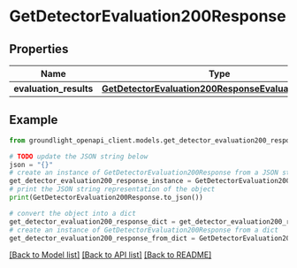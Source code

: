 # GetDetectorEvaluation200Response


## Properties

Name | Type | Description | Notes
------------ | ------------- | ------------- | -------------
**evaluation_results** | [**GetDetectorEvaluation200ResponseEvaluationResults**](GetDetectorEvaluation200ResponseEvaluationResults.md) |  | [optional] 

## Example

```python
from groundlight_openapi_client.models.get_detector_evaluation200_response import GetDetectorEvaluation200Response

# TODO update the JSON string below
json = "{}"
# create an instance of GetDetectorEvaluation200Response from a JSON string
get_detector_evaluation200_response_instance = GetDetectorEvaluation200Response.from_json(json)
# print the JSON string representation of the object
print(GetDetectorEvaluation200Response.to_json())

# convert the object into a dict
get_detector_evaluation200_response_dict = get_detector_evaluation200_response_instance.to_dict()
# create an instance of GetDetectorEvaluation200Response from a dict
get_detector_evaluation200_response_from_dict = GetDetectorEvaluation200Response.from_dict(get_detector_evaluation200_response_dict)
```
[[Back to Model list]](../README.md#documentation-for-models) [[Back to API list]](../README.md#documentation-for-api-endpoints) [[Back to README]](../README.md)


